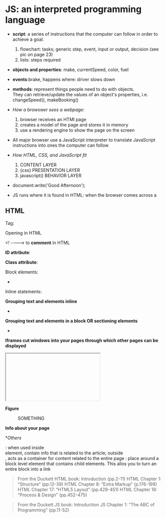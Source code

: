 
# JS: an interpreted programming language
- **script**: a series of instructions that the computer can follow in order to achieve a goal. 
    1. flowchart: tasks; generic step, event, input or output, decision (see pic on page 23)
    1. lists: steps required

- **objects and properties**: make, currentSpeed, color, fuel
- **events**:brake, happens where: driver slows down
- **methods**: represent things people need to do with objects. <br> They can retrieve/update the values of an object's properties, i.e. changeSpeed(), makeBooking()

- *How a browswer sees a webpage*:
    1. browser receives an HTMl page
    2. creates a model of the page and stores it in memory
    3. use a rendering engine to show the page on the screen
- All major browser use a JavaScript interpreter to translate JavaScript instructions into ones the computer can follow

- *How HTML, CSS, and JavaScript fit*
    1. <html> CONTENT LAYER
    1. {css} PRESENTATION LAYER
    1. javascript() BEHAVIOR LAYER
- document.write('Good Afternoon');
- JS runs where it is found in HTML: when the browser comes across a <script> element;
    <script src=".js"></script>


## HTML 
Tag: <element></element>
<!DOCTYPE html> Opening in HTML
<! ----> to **comment** in HTML

**ID attribute**: <p id="pullquote"></p>

**Class attribute**:<p class="important"></p>

Block elements:<ul> <li></li></ul>
Inline statements: <em></em><b></b>

**Grouping text and elements inline**
- <span class="gallery">
    </span>
    
**Grouping text and elements in a block OR sectioning elements**
- <div id="header">
    </div><! --end of header -->
    
**Iframes cut windows into your pages through which other pages can be displayed**
<iframe
        width=""
        height=""
        src="">
</iframe>

**Figure**
<figure>
    <img src=""/>
    <figcaption> SOMETHING </figcaption>
</figure>


**Info about your page**
<meta name=""
      content="">
    
**Others*
<nav></nav>
<article></article>
<section></section>
<hgroup></hgroup>
<aside></aside>: when used inside <article> element, contain info that is related to the article; outside <article>, acts as a container for content related to the entire page
<a href=""></a>: place around a block level element that contains child elements. This allos you to turn an entire block into a link   
    

>From the Duckett HTML book:
>Introduction (pp.2-11)
>HTML Chapter 1: “Structure” (pp.12-39)
>HTML Chapter 8: “Extra Markup” (p.176-199)
>HTML Chapter 17: “HTML5 Layout” (pp.428-451)
>HTML Chapter 18: “Process & Design” (pp.452-475)

>From the Duckett JS book:
>Introduction
>JS Chapter 1: “The ABC of Programming” (pp.11-52)
